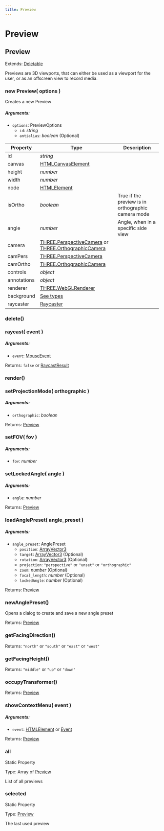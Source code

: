 ```yaml
---
title: Preview
---
```


# Preview
## Preview
Extends: [Deletable](misc#deletable)

Previews are 3D viewports, that can either be used as a viewport for the user, or as an offscreen view to record media.

### new Preview( options )
Creates a new Preview

##### Arguments:
* `options`: PreviewOptions
	* `id`: *string*
	* `antialias`: *boolean* (Optional)


| Property | Type | Description |
| -------- | ---- | ----------- |
| id | *string* |  |
| canvas | [HTMLCanvasElement](https://developer.mozilla.org/en-US/docs/Web/API/HTMLCanvasElement) |  |
| height | *number* |  |
| width | *number* |  |
| node | [HTMLElement](https://developer.mozilla.org/en-US/docs/Web/API/HTMLElement) |  |
| isOrtho | *boolean* | True if the preview is in orthographic camera mode |
| angle | *number* | Angle, when in a specific side view |
| camera | [THREE.PerspectiveCamera](https://threejs.org/docs/index.html#api/en/cameras/PerspectiveCamera) or [THREE.OrthographicCamera](https://threejs.org/docs/index.html#api/en/cameras/OrthographicCamera) |  |
| camPers | [THREE.PerspectiveCamera](https://threejs.org/docs/index.html#api/en/cameras/PerspectiveCamera) |  |
| camOrtho | [THREE.OrthographicCamera](https://threejs.org/docs/index.html#api/en/cameras/OrthographicCamera) |  |
| controls | *object* |  |
| annotations | *object* |  |
| renderer | [THREE.WebGLRenderer](https://threejs.org/docs/index.html#api/en/renderers/WebGLRenderer) |  |
| background | [See types](https://github.com/JannisX11/blockbench-types/blob/639b9fd/types/preview.d.ts#L51) |  |
| raycaster | [Raycaster](#Raycaster) |  |

### delete()


### raycast( event )
##### Arguments:
* `event`: [MouseEvent](#MouseEvent)

Returns: `false` or [RaycastResult](https://github.com/JannisX11/blockbench-types/blob/639b9fd/types/preview.d.ts#L16)

### render()


### setProjectionMode( orthographic )
##### Arguments:
* `orthographic`: *boolean*

Returns: [Preview](preview#preview-1)

### setFOV( fov )
##### Arguments:
* `fov`: *number*


### setLockedAngle( angle )
##### Arguments:
* `angle`: *number*

Returns: [Preview](preview#preview-1)

### loadAnglePreset( angle_preset )
##### Arguments:
* `angle_preset`: AnglePreset
	* `position`: [ArrayVector3](https://github.com/JannisX11/blockbench-types/blob/639b9fd/types/outliner.d.ts#L2)
	* `target`: [ArrayVector3](https://github.com/JannisX11/blockbench-types/blob/639b9fd/types/outliner.d.ts#L2) (Optional)
	* `rotation`: [ArrayVector3](https://github.com/JannisX11/blockbench-types/blob/639b9fd/types/outliner.d.ts#L2) (Optional)
	* `projection`: `"perspective"` or `"unset"` or `"orthographic"`
	* `zoom`: *number* (Optional)
	* `focal_length`: *number* (Optional)
	* `lockedAngle`: *number* (Optional)

Returns: [Preview](preview#preview-1)

### newAnglePreset()
Opens a dialog to create and save a new angle preset


Returns: [Preview](preview#preview-1)

### getFacingDirection()

Returns: `"north"` or `"south"` or `"east"` or `"west"`

### getFacingHeight()

Returns: `"middle"` or `"up"` or `"down"`

### occupyTransformer()

Returns: [Preview](preview#preview-1)

### showContextMenu( event )
##### Arguments:
* `event`: [HTMLElement](https://developer.mozilla.org/en-US/docs/Web/API/HTMLElement) or [Event](https://developer.mozilla.org/en-US/docs/Web/API/Event)

Returns: [Preview](preview#preview-1)

### all
Static Property

Type: Array of [Preview](preview#preview-1)

List of all previews


### selected
Static Property

Type: [Preview](preview#preview-1)

The last used preview


